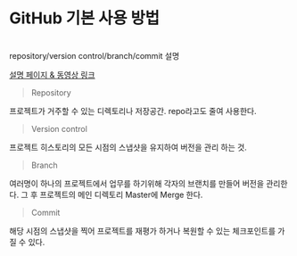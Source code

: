 ### <h1>GitHub 기본 사용 방법<h1>

repository/version control/branch/commit 설명
  
  <a text-align="center" href= "https://park-cheonho.github.io/test1/">설명 페이지 & 동영상 링크</a>
  
  >Repository
  
  프로젝트가 거주할 수 있는 디렉토리나 저장공간. repo라고도 줄여 사용한다.
  
  >Version control
  
  프로젝트 히스토리의 모든 시점의 스냅샷을 유지하여 버전을 관리 하는 것.
  
  >Branch
  
  여러명이 하나의 프로젝트에서 업무를 하기위해 각자의 브랜치를 만들어 버전을 관리한다. 그 후 프로젝트의 메인 디렉토리 Master에 Merge 한다.
  
  >Commit
  
  해당 시점의 스냅샷을 찍어 프로젝트를 재평가 하거나 복원할 수 있는 체크포인트를 가질 수 있다.
